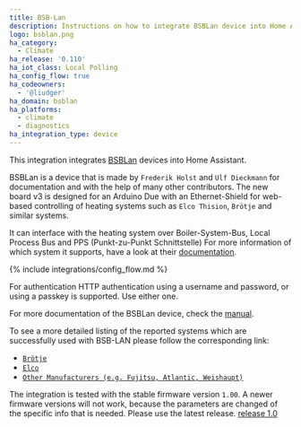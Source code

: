 ```yaml
---
title: BSB-Lan
description: Instructions on how to integrate BSBLan device into Home Assistant.
logo: bsblan.png
ha_category:
  - Climate
ha_release: '0.110'
ha_iot_class: Local Polling
ha_config_flow: true
ha_codeowners:
  - '@liudger'
ha_domain: bsblan
ha_platforms:
  - climate
  - diagnostics
ha_integration_type: device
---
```


This integration integrates [BSBLan](https://github.com/fredlcore/BSB-LAN) devices into Home Assistant.

BSBLan is a device that is made by `Frederik Holst` and `Ulf Dieckmann` for documentation and with
the help of many other contributors.
The new board v3 is designed for an Arduino Due with an Ethernet-Shield for web-based controlling
of heating systems such as `Elco Thision`, `Brötje` and similar systems.

It can interface with the heating system over Boiler-System-Bus, Local Process Bus and PPS (Punkt-zu-Punkt Schnittstelle)
For more information of which system it supports, have a look at their [documentation](https://1coderookie.github.io/BSB-LPB-LAN_EN/).

{% include integrations/config_flow.md %}

For authentication HTTP authentication using a username and password,
or using a passkey is supported. Use either one.

For more documentation of the BSBLan device, check the [manual](https://1coderookie.github.io/BSB-LPB-LAN_EN/).

To see a more detailed listing of the reported systems which are successfully used with BSB-LAN please follow the corresponding link:

- [`Brötje`](https://1coderookie.github.io/BSB-LPB-LAN_EN/chap03.html#311-broetje)
- [`Elco`](https://1coderookie.github.io/BSB-LPB-LAN_EN/chap03.html#312-elco)
- [`Other Manufacturers (e.g. Fujitsu, Atlantic, Weishaupt)`](https://1coderookie.github.io/BSB-LPB-LAN_EN/chap03.html#313-other-manufacturers)

The integration is tested with the stable firmware version `1.00`. A newer firmware versions will not work, because the parameters are changed of the specific info that is needed.
Please use the latest release. [release 1.0](https://github.com/fredlcore/BSB-LAN/releases/tag/v1.0)
